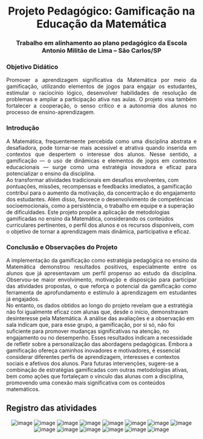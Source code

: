 

<div align="center">    
 
# Projeto Pedagógico: Gamificação na Educação da Matemática
### Trabalho em alinhamento ao plano pedagógico da Escola Antonio Militão de Lima – São Carlos/SP


</div>


### Objetivo Didático


 <div text-align="justify" align="justify">    
Promover a aprendizagem significativa da Matemática por meio da gamificação, utilizando elementos de jogos para engajar os estudantes, estimular o raciocínio lógico, desenvolver habilidades de resolução de problemas e ampliar a participação ativa nas aulas. O projeto visa também fortalecer a cooperação, o senso crítico e a autonomia dos alunos no processo de ensino-aprendizagem.
</div>


### Introdução
 <div text-align="justify" align="justify">    
A Matemática, frequentemente percebida como uma disciplina abstrata e desafiadora, pode tornar-se mais acessível e atrativa quando inserida em contextos que despertem o interesse dos alunos. Nesse sentido, a gamificação — o uso de dinâmicas e elementos de jogos em contextos educacionais — surge como uma estratégia inovadora e eficaz para potencializar o ensino da disciplina.
</div>
Ao transformar atividades tradicionais em desafios envolventes, com pontuações, missões, recompensas e feedbacks imediatos, a gamificação contribui para o aumento da motivação, da concentração e do engajamento dos estudantes. Além disso, favorece o desenvolvimento de competências socioemocionais, como a persistência, o trabalho em equipe e a superação de dificuldades.
</div>
Este projeto propõe a aplicação de metodologias gamificadas no ensino da Matemática, considerando os conteúdos curriculares pertinentes, o perfil dos alunos e os recursos disponíveis, com o objetivo de tornar a aprendizagem mais dinâmica, participativa e eficaz.
</div>


### Conclusão e Observações do Projeto
<div text-align="justify" align="justify">   
A implementação da gamificação como estratégia pedagógica no ensino da Matemática demonstrou resultados positivos, especialmente entre os alunos que já apresentavam um perfil propenso ao estudo da disciplina. Observou-se maior envolvimento, motivação e disposição para participar das atividades propostas, o que reforça o potencial da gamificação como ferramenta de aprofundamento e estímulo à aprendizagem em estudantes já engajados.
</div>
No entanto, os dados obtidos ao longo do projeto revelam que a estratégia não foi igualmente eficaz com alunas que, desde o início, demonstravam desinteresse pela Matemática. A análise das avaliações e a observação em sala indicam que, para esse grupo, a gamificação, por si só, não foi suficiente para promover mudanças significativas na atenção, no engajamento ou no desempenho.
</div>
Esses resultados indicam a necessidade de refletir sobre a personalização das abordagens pedagógicas. Embora a gamificação ofereça caminhos inovadores e motivadores, é essencial considerar diferentes perfis de aprendizagem, interesses e contextos sociais e afetivos dos alunos. Para futuras intervenções, sugere-se a combinação de estratégias gamificadas com outras metodologias ativas, bem como ações que fortaleçam o vínculo das alunas com a disciplina, promovendo uma conexão mais significativa com os conteúdos matemáticos.

</div>

## Registro das atividades

<div align="center">  


![image](./registros/%20(9).jpg)
![image](./registros/%20(2).jpg)
![image](./registros/%20(3).jpg)
![image](./registros/%20(4).jpg)
![image](./registros/%20(5).jpg)
![image](./registros/%20(6).jpg)
![image](./registros/%20(7).jpg)
![image](./registros/%20(8).jpg)
![image](./registros/%20(1).jpg)
![image](./registros/%20(10).jpg)
![image](./registros/%20(11).jpg)
![image](./registros/%20(12).jpg)
![image](./registros/%20(13).jpg)
![image](./registros/%20(14).jpg)

</div>
